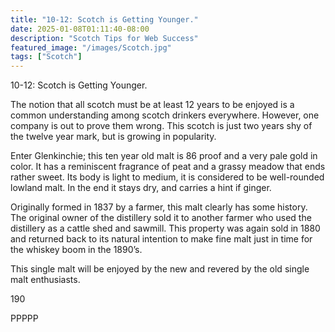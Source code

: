 ```yaml
---
title: "10-12: Scotch is Getting Younger."
date: 2025-01-08T01:11:40-08:00
description: "Scotch Tips for Web Success"
featured_image: "/images/Scotch.jpg"
tags: ["Scotch"]
---
```


10-12: Scotch is Getting Younger.

The notion that all scotch must be at least 12 years to be enjoyed is a common understanding among scotch drinkers everywhere.  However, one company is out to prove them wrong.  This scotch is just two years shy of the twelve year mark, but is growing in popularity.  

Enter Glenkinchie; this ten year old malt is 86 proof and a very pale gold in color. It has a reminiscent fragrance of peat and a grassy meadow that ends rather sweet.  Its body is light to medium, it is considered to be well-rounded lowland malt. In the end it stays dry, and carries a hint if ginger. 

Originally formed in 1837 by a farmer, this malt clearly has some history. The original owner of the distillery sold it to another farmer who used the distillery as a cattle shed and sawmill. This property was again sold in 1880 and returned back to its natural intention to make fine malt just in time for the whiskey boom in the 1890’s.

This single malt will be enjoyed by the new and revered by the old single malt enthusiasts.

190

PPPPP

